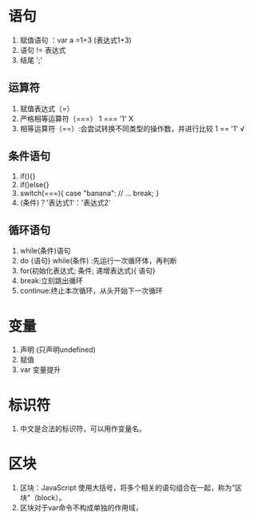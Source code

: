 # 语句
1. 赋值语句 ：var a =1+3 (表达式1+3)
2. 语句 != 表达式
3. 结尾 ';'

## 运算符
1. 赋值表达式（=）
2. 严格相等运算符（===）
   1 === '1' X
3. 相等运算符（==）:会尝试转换不同类型的操作数，并进行比较
   1 == '1' √
## 条件语句
1. if(){}
2. if()else{}
3. switch(===){
        case "banana":
            // ...
        break;
   }
4. (条件)？'表达式1'：'表达式2'
## 循环语句
1. while(条件)语句
2. do {语句} while(条件) :先运行一次循环体，再判断
3. for(初始化表达式; 条件; 递增表达式){ 语句}
4. break:立刻跳出循环
5. continue:终止本次循环，从头开始下一次循环

# 变量
1. 声明 (只声明undefined)
2. 赋值
3. var 变量提升

# 标识符
1. 中文是合法的标识符，可以用作变量名。

# 区块
1. 区块：JavaScript 使用大括号，将多个相关的语句组合在一起，称为“区块”（block）。
2. 区块对于var命令不构成单独的作用域，


